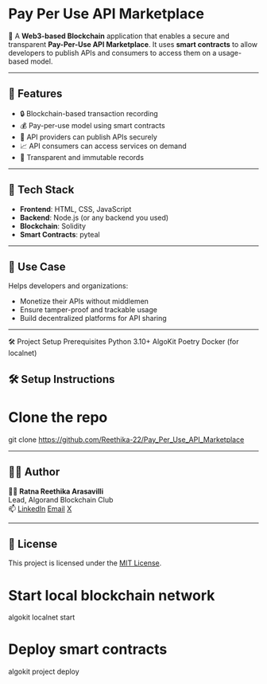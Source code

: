 # Pay Per Use API Marketplace

🚀 A **Web3-based Blockchain** application that enables a secure and transparent **Pay-Per-Use API Marketplace**. It uses **smart contracts** to allow developers to publish APIs and consumers to access them on a usage-based model.

---

## 🔗 Features

- 🔒 Blockchain-based transaction recording
- 💰 Pay-per-use model using smart contracts
- 📡 API providers can publish APIs securely
- 📈 API consumers can access services on demand
- 📜 Transparent and immutable records

---

## 🧱 Tech Stack

- **Frontend**: HTML, CSS, JavaScript
- **Backend**: Node.js (or any backend you used)
- **Blockchain**: Solidity
- **Smart Contracts**: pyteal

---

## 🧠 Use Case

Helps developers and organizations:
- Monetize their APIs without middlemen
- Ensure tamper-proof and trackable usage
- Build decentralized platforms for API sharing

---
🛠️ Project Setup
Prerequisites
Python 3.10+
AlgoKit
Poetry
Docker (for localnet)

## 🛠️ Setup Instructions
# Clone the repo
git clone 
https://github.com/Reethika-22/Pay_Per_Use_API_Marketplace

---

## 🙋‍♀️ Author

👩‍💻 **Ratna Reethika Arasavilli**  
Lead, Algorand Blockchain Club  
📫 [LinkedIn](www.linkedin.com/in/reethika-arasavilli2216 ) 
[Email](mailto:reethika.22.arasavilli@gmail.com)
[X](https://x.com/Reethika22)

---

## 📄 License

This project is licensed under the [MIT License](LICENSE).


# Start local blockchain network
algokit localnet start

# Deploy smart contracts
algokit project deploy

